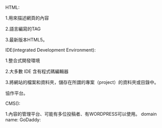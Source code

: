 HTML:


1.用來描述網頁的內容

2.語言編寫的TAG

3.最新版本HTML5。


IDE(integrated Development Environment):

1.整合式開發環境

2.大多數 IDE 含有程式碼編輯器

3.將網站的檔案和資料夾，儲存在所謂的專案（project）的資料夾或目錄中。

協作平台。


CMS():

1.內容的管理平台、可能有多位投稿者、有WORDPRESS可以使用。
domain name:
GoDaddy:
